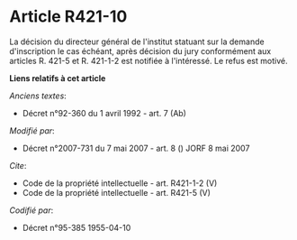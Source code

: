 # Article R421-10

La décision du directeur général de l'institut statuant sur la demande d'inscription le cas échéant, après décision du jury
conformément aux articles R. 421-5 et R. 421-1-2 est notifiée à l'intéressé. Le refus est motivé.

**Liens relatifs à cet article**

_Anciens textes_:

  - Décret n°92-360 du 1 avril 1992 - art. 7 (Ab)

_Modifié par_:

  - Décret n°2007-731 du 7 mai 2007 - art. 8 () JORF 8 mai 2007

_Cite_:

  - Code de la propriété intellectuelle - art. R421-1-2 (V)
  - Code de la propriété intellectuelle - art. R421-5 (V)

_Codifié par_:

  - Décret n°95-385 1955-04-10
